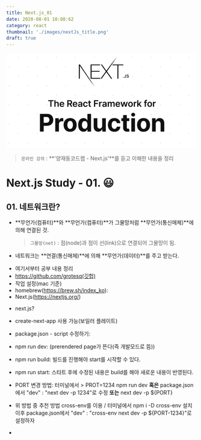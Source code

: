 ```yaml
---
title: Next.js_01
date: 2020-08-01 10:08:62
category: react
thumbnail: './images/nextJs_title.png'
draft: true
---
```


![](./images/nextJs_title.png)

> `온라인 강의` : **'양재동코드랩 - Next.js'**를 듣고 이해한 내용을 정리

# Next.js Study - 01. 😃

## 01. 네트워크란?

- **무언가(컴퓨터)**와 **무언가(컴퓨터)**가 그물망처럼 **무언가(통신매체)**에 의해 연결된 것.
  > `그물망(net)` : 점(node)과 점이 선(link)으로 연결되어 그물망이 됨.
- 네트워크는 **연결(통신매체)**에 의해 **무언가(데이터)**를 주고 받는다.

* 여기서부터 공부 내용 정리
* https://github.com/grotesq(깃헙)
* 작업 설정(mac 기준)
* homebrew(https://brew.sh/index_ko):
* Next.js(https://nextjs.org/)

- next.js?
- create-next-app 사용 가능(보일러 플레이트)
- package.json - script 수정하기:
- npm run dev: (prerendered page가 뜬다(즉 개발모드로 뜸))
- npm run build: 빌드를 진행해야 start를 시작할 수 있다.
- npm run start: 스타트 후에 수정된 내용은 build를 해야 새로운 내용이 반영된다.

- PORT 변경 방법: 터미널에서 > PROT=1234 npm run dev **혹은** package.json에서 "dev" : "next dev -p 1234"로 수정 **또는** next dev -p \${PORT}
- 위 방법 중 추천 방법 cross-env를 이용 / 터미널에서 npm i -D cross-env 설치 이후 package.json에서 "dev" : "cross-env next dev -p \${PORT-1234}"로 설정하자
-
